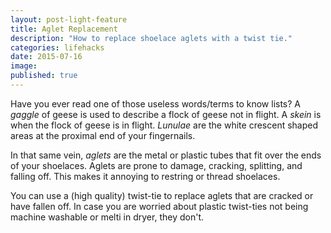 ```yaml
---
layout: post-light-feature
title: Aglet Replacement
description: "How to replace shoelace aglets with a twist tie."
categories: lifehacks
date: 2015-07-16
image: 
published: true
---
```

Have you ever read one of those useless words/terms to know lists?
A *gaggle* of geese is used to describe a flock of geese not in flight.
A *skein* is when the flock of geese is in flight.
*Lunulae* are the white crescent shaped areas at the proximal end of your fingernails.

In that same vein, *aglets* are the metal or plastic tubes that fit over the ends of your shoelaces. Aglets are prone to damage, cracking, splitting, and falling off. This makes it annoying to restring or thread shoelaces.

You can use a (high quality) twist-tie to replace aglets that are cracked or have fallen off. In case you are worried about plastic twist-ties not being machine washable or melti in dryer, they don't.


